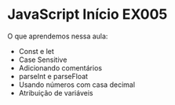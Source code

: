 # JavaScript Início EX005
O que aprendemos nessa aula:

* Const e let
* Case Sensitive
* Adicionando comentários
* parseInt e parseFloat
* Usando números com casa decimal
* Atribuição de variáveis